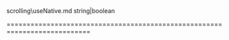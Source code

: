 <!--**
/*-------------------------------------------
    Auto-generated file. Do not modify.
-------------------------------------------

**-->
<!--merge--><!--/merge-->
<!--dep-->scrolling\useNative.md<!--/dep-->
<!--type-->string|boolean<!--/type-->
===========================================================================
